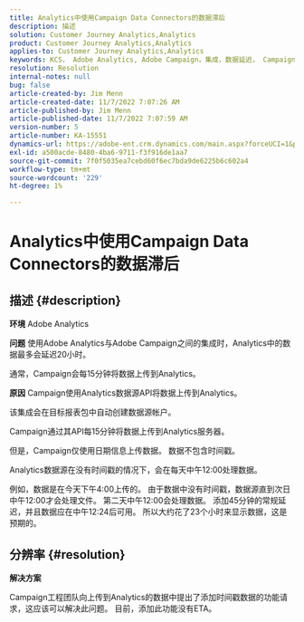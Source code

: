 ```yaml
---
title: Analytics中使用Campaign Data Connectors的数据滞后
description: 描述
solution: Customer Journey Analytics,Analytics
product: Customer Journey Analytics,Analytics
applies-to: Customer Journey Analytics,Analytics
keywords: KCS， Adobe Analytics, Adobe Campaign，集成，数据延迟， Campaign Data Connectors，时间戳，时间戳
resolution: Resolution
internal-notes: null
bug: false
article-created-by: Jim Menn
article-created-date: 11/7/2022 7:07:26 AM
article-published-by: Jim Menn
article-published-date: 11/7/2022 7:07:59 AM
version-number: 5
article-number: KA-15551
dynamics-url: https://adobe-ent.crm.dynamics.com/main.aspx?forceUCI=1&pagetype=entityrecord&etn=knowledgearticle&id=a15466d0-6a5e-ed11-9561-6045bd0065f9
exl-id: a500acde-8480-4ba6-9711-f3f916de1aa7
source-git-commit: 7f0f5035ea7cebd60f6ec7bda9de6225b6c602a4
workflow-type: tm+mt
source-wordcount: '229'
ht-degree: 1%

---
```


# Analytics中使用Campaign Data Connectors的数据滞后

## 描述 {#description}


<b>环境</b>
Adobe Analytics

<b>问题</b>
使用Adobe Analytics与Adobe Campaign之间的集成时，Analytics中的数据最多会延迟20小时。

通常，Campaign会每15分钟将数据上传到Analytics。

<b>原因</b>
Campaign使用Analytics数据源API将数据上传到Analytics。

该集成会在目标报表包中自动创建数据源帐户。

Campaign通过其API每15分钟将数据上传到Analytics服务器。

但是，Campaign仅使用日期信息上传数据。 数据不包含时间戳。

Analytics数据源在没有时间戳的情况下，会在每天中午12:00处理数据。

例如，数据是在今天下午4:00上传的。 由于数据中没有时间戳，数据源直到次日中午12:00才会处理文件。 第二天中午12:00会处理数据。 添加45分钟的常规延迟，并且数据应在中午12:24后可用。 所以大约花了23个小时来显示数据，这是预期的。


## 分辨率 {#resolution}


<b>解决方案</b>

Campaign工程团队向上传到Analytics的数据中提出了添加时间戳数据的功能请求，这应该可以解决此问题。 目前，添加此功能没有ETA。
